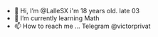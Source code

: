 - 👋 Hi, I’m @LalleSX i'm 18 years old. late 03 
- 🌱 I’m currently learning Math
- 📫 How to reach me ... Telegram @victorprivat

<!---
LalleSX/LalleSX is a ✨ special ✨ repository because its `README.md` (this file) appears on your GitHub profile.
You can click the Preview link to take a look at your changes.
--->
